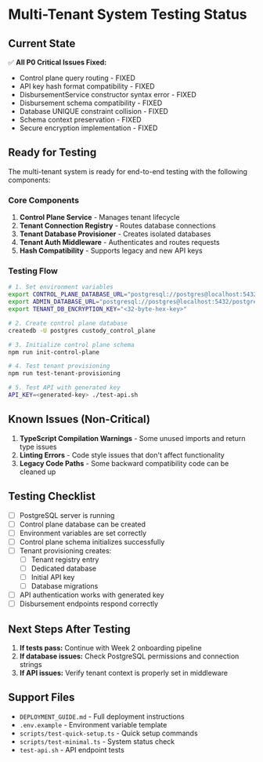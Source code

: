 # Multi-Tenant System Testing Status

## Current State

✅ **All P0 Critical Issues Fixed:**
- Control plane query routing - FIXED
- API key hash format compatibility - FIXED  
- DisbursementService constructor syntax error - FIXED
- Disbursement schema compatibility - FIXED
- Database UNIQUE constraint collision - FIXED
- Schema context preservation - FIXED
- Secure encryption implementation - FIXED

## Ready for Testing

The multi-tenant system is ready for end-to-end testing with the following components:

### Core Components
1. **Control Plane Service** - Manages tenant lifecycle
2. **Tenant Connection Registry** - Routes database connections
3. **Tenant Database Provisioner** - Creates isolated databases
4. **Tenant Auth Middleware** - Authenticates and routes requests
5. **Hash Compatibility** - Supports legacy and new API keys

### Testing Flow

```bash
# 1. Set environment variables
export CONTROL_PLANE_DATABASE_URL="postgresql://postgres@localhost:5432/custody_control_plane"
export ADMIN_DATABASE_URL="postgresql://postgres@localhost:5432/postgres"
export TENANT_DB_ENCRYPTION_KEY="<32-byte-hex-key>"

# 2. Create control plane database
createdb -U postgres custody_control_plane

# 3. Initialize control plane schema
npm run init-control-plane

# 4. Test tenant provisioning
npm run test-tenant-provisioning

# 5. Test API with generated key
API_KEY=<generated-key> ./test-api.sh
```

## Known Issues (Non-Critical)

1. **TypeScript Compilation Warnings** - Some unused imports and return type issues
2. **Linting Errors** - Code style issues that don't affect functionality
3. **Legacy Code Paths** - Some backward compatibility code can be cleaned up

## Testing Checklist

- [ ] PostgreSQL server is running
- [ ] Control plane database can be created
- [ ] Environment variables are set correctly
- [ ] Control plane schema initializes successfully
- [ ] Tenant provisioning creates:
  - [ ] Tenant registry entry
  - [ ] Dedicated database
  - [ ] Initial API key
  - [ ] Database migrations
- [ ] API authentication works with generated key
- [ ] Disbursement endpoints respond correctly

## Next Steps After Testing

1. **If tests pass:** Continue with Week 2 onboarding pipeline
2. **If database issues:** Check PostgreSQL permissions and connection strings
3. **If API issues:** Verify tenant context is properly set in middleware

## Support Files

- `DEPLOYMENT_GUIDE.md` - Full deployment instructions
- `.env.example` - Environment variable template
- `scripts/test-quick-setup.ts` - Quick setup commands
- `scripts/test-minimal.ts` - System status check
- `test-api.sh` - API endpoint tests
